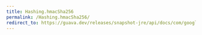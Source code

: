 ```yaml
---
title: Hashing.hmacSha256
permalink: /Hashing.hmacSha256/
redirect_to: https://guava.dev/releases/snapshot-jre/api/docs/com/google/common/hash/Hashing.html#hmacSha256-byte:A-
---
```

